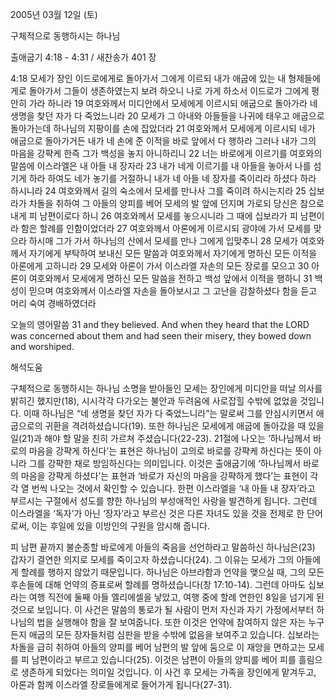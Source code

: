 2005년 03월 12일 (토)

구체적으로 동행하시는 하나님



출애굽기 4:18 - 4:31 / 새찬송가 401 장


4:18 모세가 장인 이드로에게로 돌아가서 그에게 이르되 내가 애굽에 있는 내 형제들에게로 돌아가서 그들이 생존하였는지 보려 하오니 나로 가게 하소서 이드로가 그에게 평안히 가라 하니라 19 여호와께서 미디안에서 모세에게 이르시되 애굽으로 돌아가라 네 생명을 찾던 자가 다 죽었느니라 20 모세가 그 아내와 아들들을 나귀에 태우고 애굽으로 돌아가는데 하나님의 지팡이를 손에 잡았더라 21 여호와께서 모세에게 이르시되 네가 애굽으로 돌아가거든 내가 네 손에 준 이적을 바로 앞에서 다 행하라 그러나 내가 그의 마음을 강퍅케 한즉 그가 백성을 놓지 아니하리니 22 너는 바로에게 이르기를 여호와의 말씀에 이스라엘은 내 아들 내 장자라 23 내가 네게 이르기를 내 아들을 놓아서 나를 섬기게 하라 하여도 네가 놓기를 거절하니 내가 네 아들 네 장자를 죽이리라 하셨다 하라 하시니라 24 여호와께서 길의 숙소에서 모세를 만나사 그를 죽이려 하시는지라 25 십보라가 차돌을 취하여 그 아들의 양피를 베어 모세의 발 앞에 던지며 가로되 당신은 참으로 내게 피 남편이로다 하니 26 여호와께서 모세를 놓으시니라 그 때에 십보라가 피 남편이라 함은 할례를 인함이었더라 27 여호와께서 아론에게 이르시되 광야에 가서 모세를 맞으라 하시매 그가 가서 하나님의 산에서 모세를 만나 그에게 입맞추니 28 모세가 여호와께서 자기에게 부탁하여 보내신 모든 말씀과 여호와께서 자기에게 명하신 모든 이적을 아론에게 고하니라 29 모세와 아론이 가서 이스라엘 자손의 모든 장로를 모으고 30 아론이 여호와께서 모세에게 명하신 모든 말씀을 전하고 백성 앞에서 이적을 행하니 31 백성이 믿으며 여호와께서 이스라엘 자손을 돌아보시고 그 고난을 감찰하셨다 함을 듣고 머리 숙여 경배하였더라 

오늘의 영어말씀 
31 and they believed. And when they heard that the LORD was concerned about them and had seen their misery, they bowed down and worshiped.

해석도움





구체적으로 동행하시는 하나님 
소명을 받아들인 모세는 장인에게 미디안을 떠날 의사를 밝히긴 했지만(18), 시시각각 다가오는 불안과 두려움에 사로잡힐 수밖에 없었을 것입니다. 이때 하나님은 “네 생명을 찾던 자가 다 죽었느니라”는 말로써 그를 안심시키면서 애굽으로의 귀환을 격려하셨습니다(19). 또한 하나님은 모세에게 애굽에 돌아갔을 때 있을 일(21)과 해야 할 말을 친히 가르쳐 주셨습니다(22-23). 21절에 나오는 ‘하나님께서 바로의 마음을 강퍅게 하신다’는 표현은 하나님이 고의로 바로를 강퍅케 하신다는 뜻이 아니라 그를 강퍅한 채로 방임하신다는 의미입니다. 이것은 출애굽기에 ‘하나님께서 바로의 마음을 강퍅게 하셨다’는 표현과 ‘바로가 자신의 마음을 강퍅하게 했다’는 표현이 각각 열 번씩 나오는 것에서 확인할 수 있습니다. 한편 이스라엘을 ‘내 아들 내 장자’라고 부르시는 구절에서 성도를 향한 하나님의 부성애적인 사랑을 발견하게 됩니다. 그런데 이스라엘을 ‘독자’가 아닌 ‘장자’라고 부르신 것은 다른 자녀도 있을 것을 전제로 한 단어로써, 이는 후일에 있을 이방인의 구원을 암시해 줍니다. 

피 남편 
끝까지 불순종할 바로에게 아들의 죽음을 선언하라고 말씀하신 하나님은(23) 갑자기 결연한 의지로 모세를 죽이고자 하셨습니다(24). 그 이유는 모세가 그의 아들에게 할례를 행하지 않았기 때문입니다. 하나님은 아브라함과 언약을 맺으실 때, 그의 모든 후손들에 대해 언약의 증표로써 할례를 명하셨습니다(창 17:10-14). 그런데 아마도 십보라는 여행 직전에 둘째 아들 엘리에셀을 낳았고, 여행 중에 할례 연한인 8일을 넘기게 된 것으로 보입니다. 이 사건은 말씀의 통로가 될 사람이 먼저 자신과 자기 가정에서부터 하나님의 법을 실행해야 함을 잘 보여줍니다. 또한 이것은 언약에 참여하지 않은 자는 누구든지 애굽의 모든 장자들처럼 심판을 받을 수밖에 없음을 보여주고 있습니다. 십보라는 차돌을 급히 취하여 아들의 양피를 베어 남편의 발 앞에 둠으로 이 재앙을 면하고는 모세를 피 남편이라고 부르고 있습니다(25). 이것은 남편이 아들의 양피를 베어 피를 흘림으로 생존하게 되었다는 의미일 것입니다. 이 사건 후 모세는 가족을 장인에게 맡겨두고, 아론과 함께 이스라엘 장로들에게로 들어가게 됩니다(27-31).